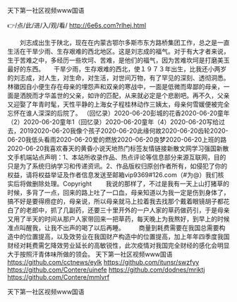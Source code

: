 
天下第一社区视频www国语




👉/点/此/进/入/观/看/ http://6e6s.com?rlhej.html




　　刘志成出生于陕北，现在在内蒙古鄂尔多斯市东方路桥集团工作，总之是一直生活在干旱少雨、生存艰难的西北地区。这是刘志成的福气。对于有大才者来说，生于苦难之中，多经历一些坎坷、苦难，是他们的福气，因为苦难坎坷是打磨美玉最好的东西。　　干旱少雨，生存艰难的西北，使１９７３年出生，比我还小两岁的刘志成，对人生，对生命，对生活，对世间万物，有了罕见的深刻、透彻洞悉。
林徽因自小便生存在母亲的埋怨声和双亲的寒战中，一面是低微而卑鄙的母亲，一面是洒脱而才华盖世的父亲，如许的匹配，从来就必定是个悲剧吧。再不久，父亲又迎娶了年青时髦，天性平静的上海女子程桂林动作三姨太，母亲何雪媛便被完全忘怀在谁人深深的后院了。
（回忆录）2020-06-20彭城的花香2020-06-20童年（2）2020-06-20童年1（回忆录）2020-06-20童年（4）2020-06-20写给过去，20192020-06-20我像个孩子2020-06-20此缘何故2020-06-20齿轮2020-06-20我低头看雨2020-06-20爱的燃放2020-06-20良梦2020-06-20上班的路2020-06-20我喜欢春天的黄昏小说天地热门标签友情链接新散文网学习强国新散文手机端站点声明：1、本站所收录作品、热点评论等信息部分来源互联网，目的只是为了系统归纳学习和传递资讯。2、作品版权归原创作者所有，如侵犯了你的权益，请将权益举证及作者信息发送至邮箱vip9369#126.com（#为@）我们核实后将做删除处理。Copyright
　　我说的那样了，不过是我有一天上山打猪草的时候，多背了一点，回来的路上吐了一口血，母亲知道以为我一定是伤到身体了，搞不好是要得痨症的，母亲说，所以母亲就马上拉着我去找那个戴着眼镜胡子都花白了的老郎中，抓了几副药，还要三十里开外的一户人家的草药做药引，于是母亲又用了半天的时间从那户人家带回来一把草药，每天晚上为我熬好，到早上的时候准点叫醒我，让我不出声的喝了以后再睡。
　　商量到耗费需要在我国总需要构造中的位置提高，以及效劳业在我国财产构造中的位置提高，加上年年四季度我国财经对耗费需乞降效劳业延长的高敏锐性，此次疫情对我国完全财经的感化会明显大于按照汗青体味所做的领会。
天下第一社区视频www国语 https://github.com/cctnews/eylk
https://github.com/itunsr/swzfyy
https://github.com/Contere/uinefe
https://github.com/dodnes/mriktj
https://github.com/Contere/mmlvrf





天下第一社区视频www国语
